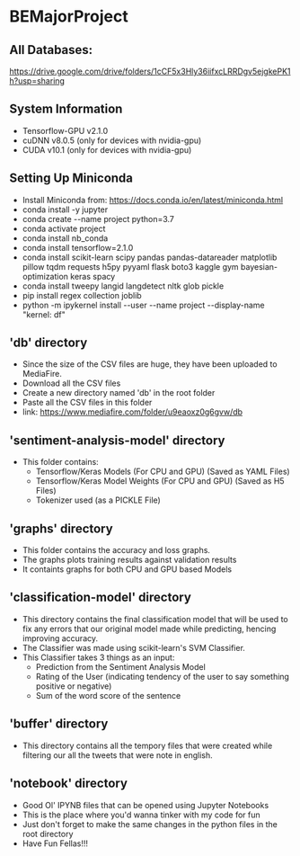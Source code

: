 # BEMajorProject

## All Databases:
https://drive.google.com/drive/folders/1cCF5x3Hly36iifxcLRRDgv5ejgkePK1h?usp=sharing

## System Information
- Tensorflow-GPU v2.1.0
- cuDNN v8.0.5 (only for devices with nvidia-gpu)
- CUDA v10.1 (only for devices with nvidia-gpu)

## Setting Up Miniconda
- Install Miniconda from: https://docs.conda.io/en/latest/miniconda.html
- conda install -y jupyter
- conda create --name project python=3.7
- conda activate project
- conda install nb_conda
- conda install tensorflow=2.1.0
- conda install scikit-learn scipy pandas pandas-datareader matplotlib pillow tqdm requests h5py pyyaml flask boto3 kaggle gym bayesian-optimization keras spacy
- conda install tweepy langid langdetect nltk glob pickle
- pip install regex collection joblib
- python -m ipykernel install --user --name project --display-name "kernel: df"

## 'db' directory
- Since the size of the CSV files are huge, they have been uploaded to MediaFire.
- Download all the CSV files
- Create a new directory named 'db' in the root folder
- Paste all the CSV files in this folder
- link: https://www.mediafire.com/folder/u9eaoxz0g6gvw/db

## 'sentiment-analysis-model' directory
- This folder contains:
  - Tensorflow/Keras Models (For CPU and GPU) (Saved as YAML Files)
  - Tensorflow/Keras Model Weights (For CPU and GPU) (Saved as H5 Files)
  - Tokenizer used (as a PICKLE File)

## 'graphs' directory
- This folder contains the accuracy and loss graphs.
- The graphs plots training results against validation results
- It containts graphs for both CPU and GPU based Models

## 'classification-model' directory
- This directory contains the final classification model that will be used to fix any errors that our original model made while predicting, hencing improving accuracy.
- The Classifier was made using scikit-learn's SVM Classifier.
- This Classifier takes 3 things as an input:
  - Prediction from the Sentiment Analysis Model
  - Rating of the User (indicating tendency of the user to say something positive or negative)
  - Sum of the word score of the sentence

## 'buffer' directory
- This directory contains all the tempory files that were created while filtering our all the tweets that were note in english.

## 'notebook' directory
- Good Ol' IPYNB files that can be opened using Jupyter Notebooks
- This is the place where you'd wanna tinker with my code for fun
- Just don't forget to make the same changes in the python files in the root directory
- Have Fun Fellas!!!
